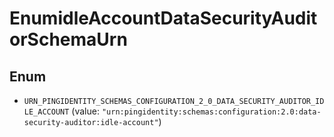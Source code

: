 

# EnumidleAccountDataSecurityAuditorSchemaUrn

## Enum


* `URN_PINGIDENTITY_SCHEMAS_CONFIGURATION_2_0_DATA_SECURITY_AUDITOR_IDLE_ACCOUNT` (value: `"urn:pingidentity:schemas:configuration:2.0:data-security-auditor:idle-account"`)



